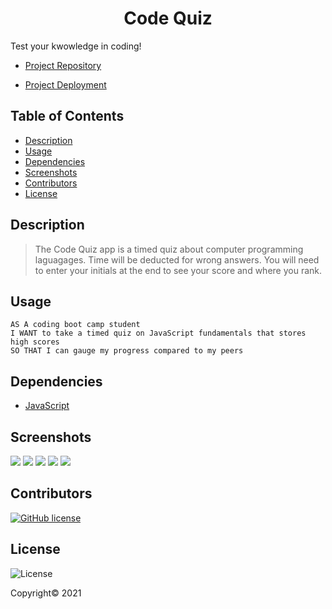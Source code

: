 <div align="center">

# Code Quiz

</div>

Test your kwowledge in coding!

- [Project Repository](https://github.com/lbarnes86/codeQuiz)

- [Project Deployment](https://lbarnes86.github.io/Code_Quiz/)

## Table of Contents

- [Description](#description)
- [Usage](#usage)
- [Dependencies](#dependencies)
- [Screenshots](#screenshots)
- [Contributors](#contributors)
- [License](#license)

## Description

>The Code Quiz app is a timed quiz about computer programming laguagages. Time will be deducted for wrong answers. You will need to enter your initials at the end to see your score and where you rank.

## Usage
```
AS A coding boot camp student
I WANT to take a timed quiz on JavaScript fundamentals that stores high scores
SO THAT I can gauge my progress compared to my peers
```

## Dependencies
- [JavaScript](https://www.javascript.com/) 

## Screenshots

<img src="https://user-images.githubusercontent.com/70309736/101308238-05ecc500-380f-11eb-97a4-b14bdbf3b43e.png">

<img src="https://user-images.githubusercontent.com/70309736/101308241-071df200-380f-11eb-8f2f-f22767196664.png">

<img src="https://user-images.githubusercontent.com/70309736/101308245-084f1f00-380f-11eb-84ad-51d95bf8ec59.png">

<img src="https://user-images.githubusercontent.com/70309736/101308248-0a18e280-380f-11eb-9192-ad0942f58ef9.png">

<img src="https://user-images.githubusercontent.com/70309736/101308249-0be2a600-380f-11eb-9a6e-71593198a014.png">

## Contributors

[![GitHub license](https://img.shields.io/badge/Made%20by-Lloyd%20Barnes-ab8c9b?style=flat&logo=github)](https://github.com/lbarnes86)

## License

![License](https://img.shields.io/badge/license-ISC-green")

Copyright© 2021 